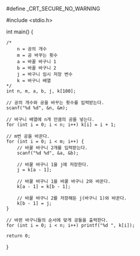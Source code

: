 
#define _CRT_SECURE_NO_WARNING

#include <stdio.h>


int main() {

    /*
        n = 공의 개수
        m = 공 바꾸는 횟수
        a = 바꿀 바구니 1
        b = 바꿀 바구니 2
        j = 바구니 임시 저장 변수
        k = 바구니 배열
    */
    int n, m, a, b, j, k[100];

    // 공의 개수와 공을 바꾸는 횟수를 입력받는다.
    scanf("%d %d", &n, &m);

    // 바구니 배열에 n개 만큼의 공을 넣는다.
    for (int i = 0; i < n; i++) k[i] = i + 1;

    // m번 공을 바꾼다.
    for (int i = 0; i < m; i++) {
        // 바꿀 바구니 2개를 입력받는다.
        scanf("%d %d", &a, &b);

        // 바꿀 바구니 1을 j에 저장한다.
        j = k[a - 1];

        // 바꿀 바구니 1을 바꿀 바구니 2와 바꾼다.
        k[a - 1] = k[b - 1];

        // 바꿀 바구니 2를 저장해둔 j(바구니 1)와 바꾼다.
        k[b - 1] = j;
    }

    // 바뀐 바구니들의 순서에 맞게 공들을 출력한다.
    for (int i = 0; i < n; i++) printf("%d ", k[i]);

    return 0;
}
